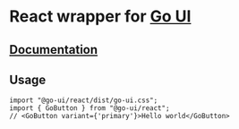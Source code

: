 # React wrapper for [Go UI](https://go-ui.com/) 

## [Documentation](https://go-ui.com)

## Usage

```tsx
import "@go-ui/react/dist/go-ui.css";
import { GoButton } from "@go-ui/react";
// <GoButton variant={'primary'}>Hello world</GoButton>
```
